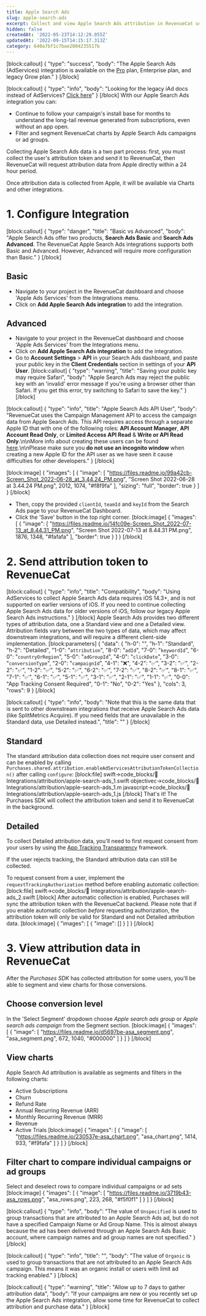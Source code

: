 ```yaml
---
title: Apple Search Ads
slug: apple-search-ads
excerpt: Collect and view Apple Search Ads attribution in RevenueCat using AdServices
hidden: false
createdAt: '2022-05-23T14:12:29.055Z'
updatedAt: '2022-09-15T14:15:17.313Z'
category: 640a7bf1c7bae2004235517b
---
```

[block:callout]
{
  "type": "success",
  "body": "The Apple Search Ads (AdServices) integration is available on the [Pro](https://www.revenuecat.com/pricing) plan, Enterprise plan, and legacy Grow plan."
}
[/block]

[block:callout]
{
  "type": "info",
  "body": "Looking for the legacy iAd docs instead of AdServices? [Click here](https://docs.revenuecat.com/docs/apple-search-ads-legacy)"
}
[/block]
With our Apple Search Ads integration you can:
* Continue to follow your campaign's install base for months to understand the long-tail revenue generated from subscriptions, even without an app open.
* Filter and segment RevenueCat charts by Apple Search Ads campaigns or ad groups.

Collecting Apple Search Ads data is a two part process: first, you must collect the user's attribution token and send it to RevenueCat, then RevenueCat will request attribution data from Apple directly within a 24 hour period. 

Once attribution data is collected from Apple, it will be available via Charts and other integrations.

# 1. Configure Integration
[block:callout]
{
  "type": "danger",
  "title": "Basic vs Advanced",
  "body": "Apple Search Ads offer two products, **Search Ads Basic** and **Search Ads Advanced**. The RevenueCat Apple Search Ads integrations supports both Basic and Advanced. However, Advanced will require more configuration than Basic."
}
[/block]
## Basic

- Navigate to your project in the RevenueCat dashboard and choose 'Apple Ads Services' from the Integrations menu.
- Click on **Add Apple Search Ads integration** to add the integration.

## Advanced


- Navigate to your project in the RevenueCat dashboard and choose 'Apple Ads Services' from the Integrations menu.
- Click on **Add Apple Search Ads integration** to add the integration.
- Go to **Account Settings** > **API** in your Search Ads dashboard, and paste your public key in the **Client Credentials** section in settings of your **API User**.
[block:callout]
{
  "type": "warning",
  "title": "Saving your public key may require Safari",
  "body": "Apple Search Ads may reject the public key with an 'invalid' error message if you're using a browser other than Safari. If you get this error, try switching to Safari to save the key."
}
[/block]

[block:callout]
{
  "type": "info",
  "title": "Apple Search Ads API User",
  "body": "RevenueCat uses the Campaign Management API to access the campaign data from Apple Search Ads. This API requires access through a separate Apple ID that with one of the following roles: **API Account Manager**, **API Account Read Only**, or **Limited Access API Read** & **Write or API Read Only**.\n\nMore info about creating these users can be found [here](https://searchads.apple.com/help/campaigns/0022-use-the-campaign-management-api).\n\nPlease make sure you **do not use an incognito window** when creating a new Apple ID for the API user as we have seen it cause difficulties for other developers."
}
[/block]

[block:image]
{
  "images": [
    {
      "image": [
        "https://files.readme.io/99a42cb-Screen_Shot_2022-06-28_at_3.44.24_PM.png",
        "Screen Shot 2022-06-28 at 3.44.24 PM.png",
        2012,
        1074,
        "#f8f9fa"
      ],
      "sizing": "full",
      "border": true
    }
  ]
}
[/block]
- Then, copy the provided `clientId`, `teamId` and `keyId` from the Search Ads page to your RevenueCat Dashboard.
- Click the 'Save' button in the top right corner.
[block:image]
{
  "images": [
    {
      "image": [
        "https://files.readme.io/14fc09e-Screen_Shot_2022-07-13_at_8.44.31_PM.png",
        "Screen Shot 2022-07-13 at 8.44.31 PM.png",
        1876,
        1348,
        "#fafafa"
      ],
      "border": true
    }
  ]
}
[/block]
# 2. Send attribution token to RevenueCat 
[block:callout]
{
  "type": "info",
  "title": "Compatibility",
  "body": "Using AdServices to collect Apple Search Ads data requires iOS 14.3+, and is not supported on earlier versions of iOS. If you need to continue collecting Apple Search Ads data for older versions of iOS, follow our legacy Apple Search Ads instructions."
}
[/block]
Apple Search Ads provides two different types of attribution data, one a Standard view and one a Detailed view. Attribution fields vary between the two types of data, which may affect downstream integrations, and will require a different client-side implementation.
[block:parameters]
{
  "data": {
    "h-0": "",
    "h-1": "Standard",
    "h-2": "Detailed",
    "1-0": "`attribution`",
    "8-0": "`adId`",
    "7-0": "`keywordId`",
    "6-0": "`countryOrRegion`",
    "5-0": "`adGroupId`",
    "4-0": "`clickDate`",
    "3-0": "`conversionType`",
    "2-0": "`campaignId`",
    "4-1": "❌",
    "4-2": "✅",
    "3-2": "✅",
    "2-2": "✅",
    "1-2": "✅",
    "5-2": "✅",
    "6-2": "✅",
    "7-2": "✅",
    "8-2": "✅",
    "8-1": "✅",
    "7-1": "✅",
    "6-1": "✅",
    "5-1": "✅",
    "3-1": "✅",
    "2-1": "✅",
    "1-1": "✅",
    "0-0": "App Tracking Consent Required",
    "0-1": "No",
    "0-2": "Yes"
  },
  "cols": 3,
  "rows": 9
}
[/block]

[block:callout]
{
  "type": "info",
  "body": "Note that this is the same data that is sent to other downstream integrations that receive Apple Search Ads data (like SplitMetrics Acquire). If you need fields that are unavailable in the Standard data, use Detailed instead.",
  "title": ""
}
[/block]
## Standard
The standard attribution data collection does not require user consent and can be enabled by calling `Purchases.shared.attribution.enableAdServicesAttributionTokenCollection()` after calling `configure`:
[block:file]
swift->code_blocks/🔌 Integrations/attribution/apple-search-ads_1.swift
objectivec->code_blocks/🔌 Integrations/attribution/apple-search-ads_1.m
javascript->code_blocks/🔌 Integrations/attribution/apple-search-ads_1.js
[/block]
That's it! The Purchases SDK will collect the attribution token and send it to RevenueCat in the background.

## Detailed

To collect Detailed attribution data, you'll need to first request consent from your users by using the [App Tracking Transparency](https://developer.apple.com/documentation/apptrackingtransparency) framework.

If the user rejects tracking, the Standard attribution data can still be collected.

To request consent from a user, implement the `requestTrackingAuthorization` method before enabling automatic collection:
[block:file]
swift->code_blocks/🔌 Integrations/attribution/apple-search-ads_2.swift
[/block]
After automatic collection is enabled, Purchases will sync the attribution token with the RevenueCat backend. Please note that if you enable automatic collection *before* requesting authorization, the attribution token will only be valid for Standard and not Detailed attribution data.
[block:image]
{
  "images": [
    {
      "image": []
    }
  ]
}
[/block]
# 3. View attribution data in RevenueCat

After the *Purchases SDK* has collected attribution for some users, you'll be able to segment and view charts for those conversions.

## Choose conversion level
In the 'Select Segment' dropdown choose *Apple search ads group* or *Apple search ads campaign* from the Segment section.
[block:image]
{
  "images": [
    {
      "image": [
        "https://files.readme.io/d5697be-asa_segment.png",
        "asa_segment.png",
        672,
        1040,
        "#000000"
      ]
    }
  ]
}
[/block]
## View charts
Apple Search Ad attribution is available as segments and filters in the following charts:
- Active Subscriptions
- Churn
- Refund Rate
- Annual Recurring Revenue (ARR)
- Monthly Recurring Revenue (MRR)
- Revenue
- Active Trials
[block:image]
{
  "images": [
    {
      "image": [
        "https://files.readme.io/230537e-asa_chart.png",
        "asa_chart.png",
        1414,
        933,
        "#f9fafa"
      ]
    }
  ]
}
[/block]
## Filter chart to compare individual campaigns or ad groups
Select and deselect rows to compare individual campaigns or ad sets
[block:image]
{
  "images": [
    {
      "image": [
        "https://files.readme.io/3719b43-asa_rows.png",
        "asa_rows.png",
        223,
        268,
        "#f5f0f1"
      ]
    }
  ]
}
[/block]

[block:callout]
{
  "type": "info",
  "body": "The value of `Unspecified` is used to group transactions that are attributed to an Apple Search Ads ad, but do not have a specified Campaign Name or Ad Group Name. This is almost always because the ad has been delivered through an Apple Search Ads Basic account, where campaign names and ad group names are not specified."
}
[/block]

[block:callout]
{
  "type": "info",
  "title": "",
  "body": "The value of `Organic` is used to group transactions that are not attributed to an Apple Search Ads campaign. This means it was an organic install or users with limit ad tracking enabled."
}
[/block]

[block:callout]
{
  "type": "warning",
  "title": "Allow up to 7 days to gather attribution data",
  "body": "If your campaigns are new or you recently set up the Apple Search Ads integration, allow some time for RevenueCat to collect attribution and purchase data."
}
[/block]